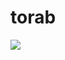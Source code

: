 # torab

<img src="https://docs.google.com/drawings/d/e/2PACX-1vQiGlGu7JM4dwDmfeczVizyUwZgYIMMGZ7EDxdoecdRcLjecy4VdAsB7coH7Q14FaLP-YoGUZAyGiQc/pub?w=680&amp;h=292">
